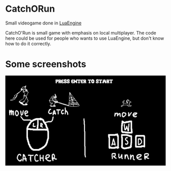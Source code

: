 # CatchORun
Small videogame done in [LuaEngine](https://github.com/Enter1he/Lua-Engine)

CatchO'Run is small game with emphasis on local multiplayer. The code here could be used for people who wants to use LuaEngine, but don't know how to do it correctly.
# Some screenshots
![](Promo/Screen1.png)
